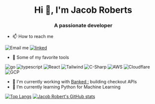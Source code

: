 <!--
**Jacob-Roberts/Jacob-Roberts** is a ✨ _special_ ✨ repository because its `README.md` (this file) appears on your GitHub profile.

Here are some ideas to get you started:

- 🔭 I’m currently working on ...
- 🌱 I’m currently learning ...
- 👯 I’m looking to collaborate on ...
- 🤔 I’m looking for help with ...
- 💬 Ask me about ...
- 📫 How to reach me: ...
- 😄 Pronouns: ...
- ⚡ Fun fact: ...
-->

<h1 align="center">Hi 👋, I'm Jacob Roberts</h1>
<h3 align="center">A passionate developer</h3>

- 📫 How to reach me

![Email me](https://img.shields.io/badge/Email%20Me-jroberts.g1ql8@simplelogin.com-blue?style=for-the-badge)
[![linked](https://img.shields.io/badge/LinkedIn-0077B5?style=for-the-badge&logo=linkedin&logoColor=white)](https://www.linkedin.com/in/robertsjake)

- 🧰 Some of my favorite tools

![go](https://img.shields.io/badge/Go-00ADD8?style=for-the-badge&logo=go&logoColor=white)
![typescript](https://img.shields.io/badge/TypeScript-007ACC?style=for-the-badge&logo=typescript&logoColor=white)
![React](https://img.shields.io/badge/React-20232A?style=for-the-badge&logo=react&logoColor=61DAFB)
![Tailwind](https://img.shields.io/badge/Tailwind_CSS-38B2AC?style=for-the-badge&logo=tailwind-css&logoColor=white)
![C-Sharp](https://img.shields.io/badge/C%23-239120?style=for-the-badge&logo=c-sharp&logoColor=white)
![AWS](https://img.shields.io/badge/Amazon_AWS-FF9900?style=for-the-badge&logo=amazonaws&logoColor=white)
![Cloudflare](https://img.shields.io/badge/Cloudflare-F38020?style=for-the-badge&logo=Cloudflare&logoColor=white)
![GCP](https://img.shields.io/badge/Google_Cloud-4285F4?style=for-the-badge&logo=google-cloud&logoColor=white)

- 🔭 I'm currently working with [Banked :](https://banked.com) building checkout APIs
- 🌱 I’m currently learning Python for Machine Learning


[![Top Langs](https://github-readme-stats-phi-three-43.vercel.app/api/top-langs/?username=Jacob-Roberts)](https://github.com/Jacob-Roberts/github-readme-stats)
[![Jacob Robert's GitHub stats](https://github-readme-stats-phi-three-43.vercel.app/api?username=Jacob-Roberts)](https://github.com/Jacob-Roberts/github-readme-stats)

